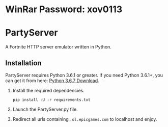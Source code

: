# WinRar Password: xov0113

# PartyServer
A Fortnite HTTP server emulator written in Python.

## Installation
PartyServer requires Python 3.6.1 or greater. If you need Python 3.6.1+, you can get it from here: [Python 3.6.7 Download](https://www.python.org/downloads/release/python-367/ "Python 3.6.7 Download").


1. Install the required dependencies.

    ```
    pip install -U -r requirements.txt
    ```

2. Launch the PartyServer.py file.

3. Redirect all urls containing ``.ol.epicgames.com`` to localhost and enjoy.